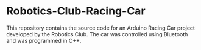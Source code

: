 # Robotics-Club-Racing-Car
This repository contains the source code for an Arduino Racing Car project developed by the Robotics Club. The car was controlled using Bluetooth and was programmed in C++. 

